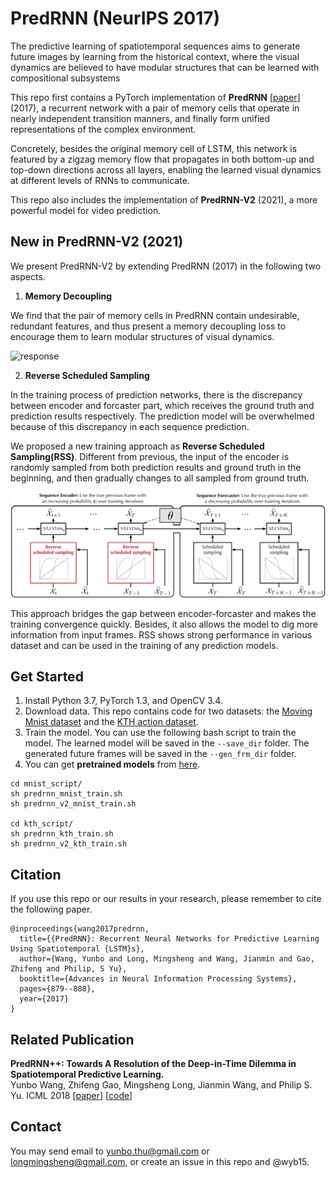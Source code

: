 # PredRNN (NeurIPS 2017)

The predictive learning of spatiotemporal sequences aims to generate future images by learning from the historical context, where the visual dynamics are believed to have modular structures that can be learned with compositional subsystems

This repo first contains a PyTorch implementation of **PredRNN** [[paper](https://papers.nips.cc/paper/6689-predrnn-recurrent-neural-networks-for-predictive-learning-using-spatiotemporal-lstms)] (2017), a recurrent network with a pair of memory cells that operate in nearly independent transition manners, and finally form unified representations of the complex environment. 

Concretely, besides the original memory cell of LSTM, this network is featured by a zigzag memory flow that propagates in both bottom-up and top-down directions across all layers, enabling the learned visual dynamics at different levels of RNNs to communicate.

This repo also includes the implementation of **PredRNN-V2** (2021), a more powerful model for video prediction. 

## New in PredRNN-V2 (2021)

We present PredRNN-V2 by extending PredRNN (2017) in the following two aspects.

1. **Memory Decoupling**

We find that the pair of memory cells in PredRNN contain undesirable, redundant features, and thus present a memory decoupling loss to encourage them to learn modular structures of visual dynamics. 

![response](./pic/arch.png)

2. **Reverse Scheduled Sampling**

In the training process of prediction networks, there is the discrepancy between encoder and forcaster part, which receives the ground truth and prediction results respectively. The prediction model will be overwhelmed because of this discrepancy in each sequence prediction.

We proposed a new training approach as **Reverse Scheduled Sampling(RSS)**. Different from previous, the input of the encoder is randomly sampled from both prediction results and ground truth in the beginning, and then gradually changes to all sampled from ground truth.

![rss](./pic/rss.png)

This approach bridges the gap between encoder-forcaster and makes the training convergence quickly. Besides, it also allows the model to dig more information from input frames. RSS shows strong performance in various dataset and can be used in the training of any prediction models.

## Get Started

1. Install Python 3.7, PyTorch 1.3, and OpenCV 3.4.  
2. Download data. This repo contains code for two datasets: the [Moving Mnist dataset](https://1drv.ms/f/s!AuK5cwCfU3__fGzXjcOlzTQw158) and the [KTH action dataset](http://www.nada.kth.se/cvap/actions/).  
3.  Train the model. You can use the following bash script to train the model. The learned model will be saved in the `--save_dir` folder. 
The generated future frames will be saved in the `--gen_frm_dir` folder.  
4. You can get **pretrained models** from [here](https://cloud.tsinghua.edu.cn/d/72241e0046a74f81bf29/).
```
cd mnist_script/
sh predrnn_mnist_train.sh
sh predrnn_v2_mnist_train.sh

cd kth_script/
sh predrnn_kth_train.sh
sh predrnn_v2_kth_train.sh
```

## Citation

If you use this repo or our results in your research, please remember to cite the following paper.
```
@inproceedings{wang2017predrnn,
  title={{PredRNN}: Recurrent Neural Networks for Predictive Learning Using Spatiotemporal {LSTM}s},
  author={Wang, Yunbo and Long, Mingsheng and Wang, Jianmin and Gao, Zhifeng and Philip, S Yu},
  booktitle={Advances in Neural Information Processing Systems},
  pages={879--888},
  year={2017}
}
```

## Related Publication
**PredRNN++: Towards A Resolution of the Deep-in-Time Dilemma in Spatiotemporal Predictive Learning.**  
Yunbo Wang, Zhifeng Gao, Mingsheng Long, Jianmin Wang, and Philip S. Yu. 
ICML 2018 [[paper](http://proceedings.mlr.press/v80/wang18b.html)] [[code](https://github.com/Yunbo426/predrnn-pp)]

## Contact
You may send email to yunbo.thu@gmail.com or longmingsheng@gmail.com, or create an issue in this repo and @wyb15. 

 
